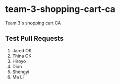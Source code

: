 # team-3-shopping-cart-ca
Team 3's shopping cart CA

## Test Pull Requests
1. Jared OK 
2. Thina OK
3. Hiroyo 
4. Dion 
5. Shengyi 
6. Ma Li
